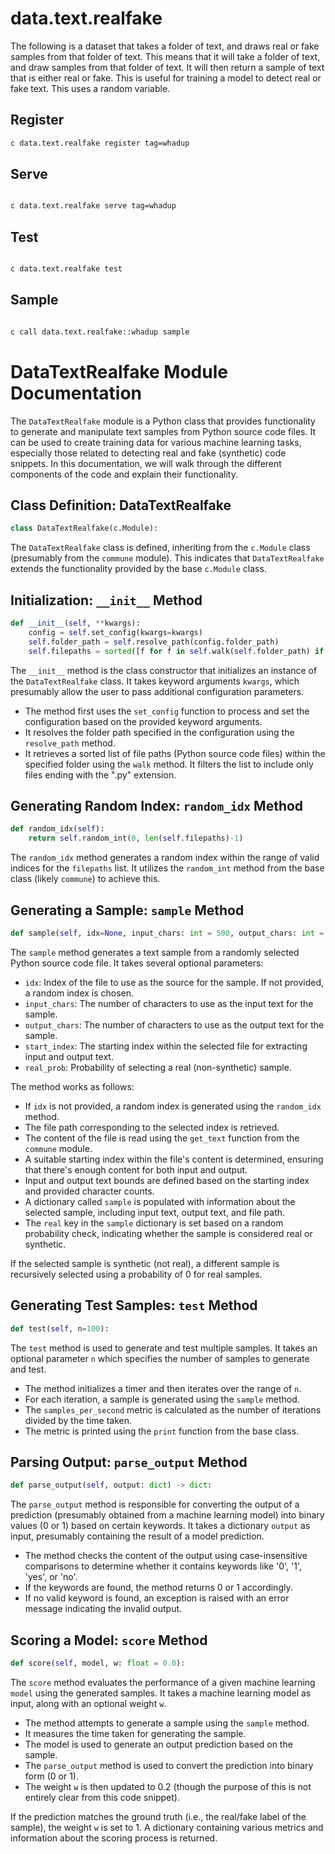 
# data.text.realfake


The following is a dataset that takes a folder of text, and draws real or fake samples from that folder of text. This means that it will take a folder of text, and draw samples from that folder of text. It will then return a sample of text that is either real or fake. This is useful for training a model to detect real or fake text. This uses a random variable.

## Register
    
```bash 
c data.text.realfake register tag=whadup
```

## Serve

```bash

c data.text.realfake serve tag=whadup
```



## Test
```bash

c data.text.realfake test
```

## Sample
```bash

c call data.text.realfake::whadup sample
```



# DataTextRealfake Module Documentation

The `DataTextRealfake` module is a Python class that provides functionality to generate and manipulate text samples from Python source code files. It can be used to create training data for various machine learning tasks, especially those related to detecting real and fake (synthetic) code snippets. In this documentation, we will walk through the different components of the code and explain their functionality.

## Class Definition: DataTextRealfake

```python
class DataTextRealfake(c.Module):
```

The `DataTextRealfake` class is defined, inheriting from the `c.Module` class (presumably from the `commune` module). This indicates that `DataTextRealfake` extends the functionality provided by the base `c.Module` class.

## Initialization: `__init__` Method

```python
def __init__(self, **kwargs):
    config = self.set_config(kwargs=kwargs)
    self.folder_path = self.resolve_path(config.folder_path)
    self.filepaths = sorted([f for f in self.walk(self.folder_path) if f.endswith('.py')])
```

The `__init__` method is the class constructor that initializes an instance of the `DataTextRealfake` class. It takes keyword arguments `kwargs`, which presumably allow the user to pass additional configuration parameters.

- The method first uses the `set_config` function to process and set the configuration based on the provided keyword arguments.
- It resolves the folder path specified in the configuration using the `resolve_path` method.
- It retrieves a sorted list of file paths (Python source code files) within the specified folder using the `walk` method. It filters the list to include only files ending with the ".py" extension.

## Generating Random Index: `random_idx` Method

```python
def random_idx(self):
    return self.random_int(0, len(self.filepaths)-1)
```

The `random_idx` method generates a random index within the range of valid indices for the `filepaths` list. It utilizes the `random_int` method from the base class (likely `commune`) to achieve this.

## Generating a Sample: `sample` Method

```python
def sample(self, idx=None, input_chars: int = 500, output_chars: int = 500, start_index: int = 0, real_prob: float = 0.5):
```

The `sample` method generates a text sample from a randomly selected Python source code file. It takes several optional parameters:

- `idx`: Index of the file to use as the source for the sample. If not provided, a random index is chosen.
- `input_chars`: The number of characters to use as the input text for the sample.
- `output_chars`: The number of characters to use as the output text for the sample.
- `start_index`: The starting index within the selected file for extracting input and output text.
- `real_prob`: Probability of selecting a real (non-synthetic) sample.

The method works as follows:

- If `idx` is not provided, a random index is generated using the `random_idx` method.
- The file path corresponding to the selected index is retrieved.
- The content of the file is read using the `get_text` function from the `commune` module.
- A suitable starting index within the file's content is determined, ensuring that there's enough content for both input and output.
- Input and output text bounds are defined based on the starting index and provided character counts.
- A dictionary called `sample` is populated with information about the selected sample, including input text, output text, and file path.
- The `real` key in the `sample` dictionary is set based on a random probability check, indicating whether the sample is considered real or synthetic.

If the selected sample is synthetic (not real), a different sample is recursively selected using a probability of 0 for real samples.

## Generating Test Samples: `test` Method

```python
def test(self, n=100):
```

The `test` method is used to generate and test multiple samples. It takes an optional parameter `n` which specifies the number of samples to generate and test.

- The method initializes a timer and then iterates over the range of `n`.
- For each iteration, a sample is generated using the `sample` method.
- The `samples_per_second` metric is calculated as the number of iterations divided by the time taken.
- The metric is printed using the `print` function from the base class.

## Parsing Output: `parse_output` Method

```python
def parse_output(self, output: dict) -> dict:
```

The `parse_output` method is responsible for converting the output of a prediction (presumably obtained from a machine learning model) into binary values (0 or 1) based on certain keywords. It takes a dictionary `output` as input, presumably containing the result of a model prediction.

- The method checks the content of the output using case-insensitive comparisons to determine whether it contains keywords like '0', '1', 'yes', or 'no'.
- If the keywords are found, the method returns 0 or 1 accordingly.
- If no valid keyword is found, an exception is raised with an error message indicating the invalid output.

## Scoring a Model: `score` Method

```python
def score(self, model, w: float = 0.0):
```

The `score` method evaluates the performance of a given machine learning `model` using the generated samples. It takes a machine learning model as input, along with an optional weight `w`.

- The method attempts to generate a sample using the `sample` method.
- It measures the time taken for generating the sample.
- The model is used to generate an output prediction based on the sample.
- The `parse_output` method is used to convert the prediction into binary form (0 or 1).
- The weight `w` is then updated to 0.2 (though the purpose of this is not entirely clear from this code snippet).

If the prediction matches the ground truth (i.e., the real/fake label of the sample), the weight `w` is set to 1. A dictionary containing various metrics and information about the scoring process is returned.


